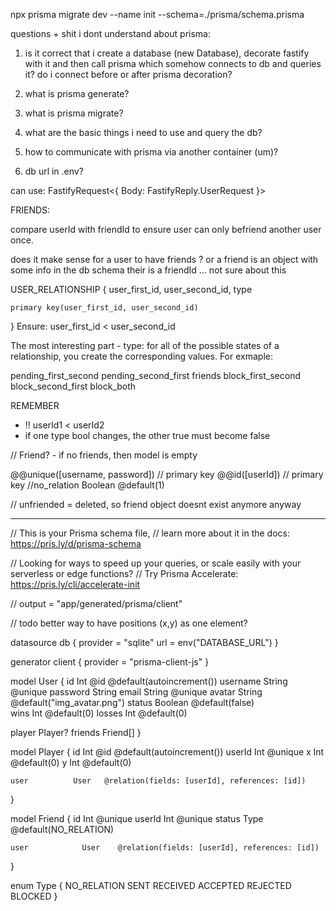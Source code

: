 npx prisma migrate dev --name init --schema=./prisma/schema.prisma


questions + shit i dont understand about prisma:

1) is it correct that i create a database (new Database), decorate fastify with it and then call prisma which somehow connects to db and queries it?
	do i connect before or after prisma decoration?

2) what is prisma generate?

3) what is prisma migrate?

4) what are the basic things i need to use and query the db?

5) how to communicate with prisma via another container (um)?

6) db url in .env?


can use: FastifyRequest<{ Body: FastifyReply.UserRequest }>



FRIENDS:

compare userId with friendId to ensure user can only 
befriend another user once.

does it make sense for a user to have friends ?
or a friend is an object with some info in the db schema
their is a friendId ... not sure about this

USER_RELATIONSHIP {
    user_first_id,
    user_second_id,
    type

    primary key(user_first_id, user_second_id)
}
Ensure: user_first_id < user_second_id

The most interesting part - type: for all of the possible states of a relationship, you create the corresponding values. For exmaple:

pending_first_second
pending_second_first
friends
block_first_second
block_second_first
block_both


REMEMBER

- !! userId1 < userId2
- if one type bool changes, the other true must become false



// Friend? - if no friends, then model is empty


  @@unique([username, password]) // primary key
  	@@id([userId]) // primary key
	//no_relation				Boolean		@default(1)


// unfriended = deleted, so friend object doesnt exist anymore anyway


------------------------------------------------------------------------

// This is your Prisma schema file,
// learn more about it in the docs: https://pris.ly/d/prisma-schema

// Looking for ways to speed up your queries, or scale easily with your serverless or edge functions?
// Try Prisma Accelerate: https://pris.ly/cli/accelerate-init

// output   = "app/generated/prisma/client"

// todo better way to have positions (x,y) as one element?

datasource db {
  provider = "sqlite"
  url      = env("DATABASE_URL")
}

generator client {
  provider = "prisma-client-js"
}

model User {
  id    			Int     @id @default(autoincrement())
  username  		String     @unique
  password 			String
  email 			String     @unique
  avatar 			String		@default("img_avatar.png")
  status 			Boolean     @default(false)  
  wins				Int @default(0)
  losses 			Int @default(0)

  player 			Player?
  friends 			Friend[]
}

model Player {
    id            Int   @id @default(autoincrement())
    userId        Int     @unique
    x             Int @default(0)
    y             Int @default(0)

    user          User   @relation(fields: [userId], references: [id])
}

model Friend {
    id    		    Int 	 @unique
	userId			Int      @unique
	status		    Type	 @default(NO_RELATION)

	user     		User	@relation(fields: [userId], references: [id])
}

enum Type {
	NO_RELATION
	SENT
	RECEIVED
	ACCEPTED
	REJECTED
	BLOCKED
}
